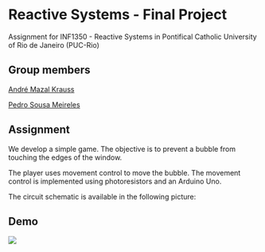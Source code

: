 # Reactive Systems - Final Project
Assignment for INF1350 - Reactive Systems in Pontifical Catholic University of Rio de Janeiro (PUC-Rio)

## Group members
[André Mazal Krauss](https://github.com/amk1710)

[Pedro Sousa Meireles](https://github.com/psmeireles)

## Assignment
We develop a simple game. The objective is to prevent a bubble from touching the edges of the window.

The player uses movement control to move the bubble. The movement control is implemented using photoresistors and an Arduino Uno.

The circuit schematic is available in the following picture:


## Demo

[![](http://img.youtube.com/vi/XU3z8Wfbnww/0.jpg)](http://www.youtube.com/watch?v=XU3z8Wfbnww "Demo")
